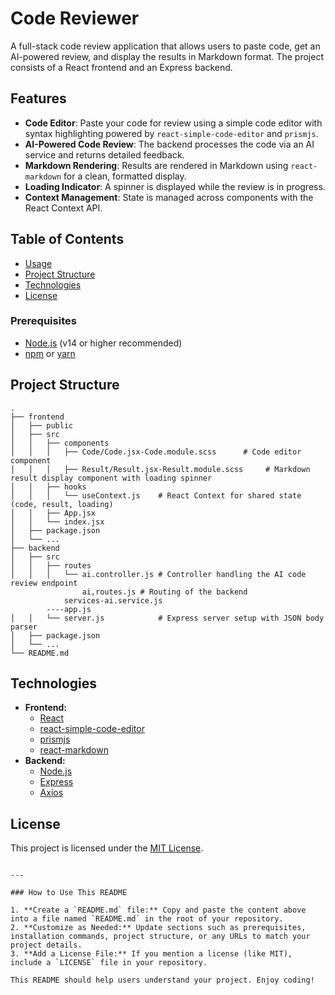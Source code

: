 
# Code Reviewer

A full-stack code review application that allows users to paste code, get an AI-powered review, and display the results in Markdown format. The project consists of a React frontend and an Express backend.

## Features

- **Code Editor**: Paste your code for review using a simple code editor with syntax highlighting powered by `react-simple-code-editor` and `prismjs`.
- **AI-Powered Code Review**: The backend processes the code via an AI service and returns detailed feedback.
- **Markdown Rendering**: Results are rendered in Markdown using `react-markdown` for a clean, formatted display.
- **Loading Indicator**: A spinner is displayed while the review is in progress.
- **Context Management**: State is managed across components with the React Context API.

## Table of Contents

- [Usage](#usage)
- [Project Structure](#project-structure)
- [Technologies](#technologies)
- [License](#license)


### Prerequisites

- [Node.js](https://nodejs.org/) (v14 or higher recommended)
- [npm](https://www.npmjs.com/) or [yarn](https://yarnpkg.com/)


## Project Structure

```plaintext
.
├── frontend
│   ├── public
│   ├── src
│   │   ├── components
│   │   │   ├── Code/Code.jsx-Code.module.scss      # Code editor component
│   │   │   ├── Result/Result.jsx-Result.module.scss     # Markdown result display component with loading spinner
│   │   ├── hooks
│   │   │   └── useContext.js    # React Context for shared state (code, result, loading)
│   │   ├── App.jsx
│   │   └── index.jsx
│   ├── package.json
│   └── ...
├── backend
│   ├── src
│   │   ├── routes
│   │   │   └── ai.controller.js # Controller handling the AI code review endpoint
                ai,routes.js # Routing of the backend
            services-ai.service.js
        ----app.js
│   │   └── server.js            # Express server setup with JSON body parser
│   ├── package.json
│   └── ...
└── README.md
```

## Technologies

- **Frontend:**
  - [React](https://reactjs.org/)
  - [react-simple-code-editor](https://github.com/satya164/react-simple-code-editor)
  - [prismjs](https://prismjs.com/)
  - [react-markdown](https://github.com/remarkjs/react-markdown)
- **Backend:**
  - [Node.js](https://nodejs.org/)
  - [Express](https://expressjs.com/)
  - [Axios](https://axios-http.com/)



## License

This project is licensed under the [MIT License](LICENSE).

```

---

### How to Use This README

1. **Create a `README.md` file:** Copy and paste the content above into a file named `README.md` in the root of your repository.
2. **Customize as Needed:** Update sections such as prerequisites, installation commands, project structure, or any URLs to match your project details.
3. **Add a License File:** If you mention a license (like MIT), include a `LICENSE` file in your repository.

This README should help users understand your project. Enjoy coding!